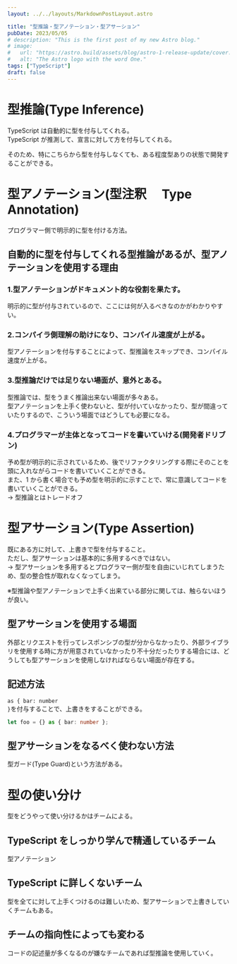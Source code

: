 ```yaml
---
layout: ../../layouts/MarkdownPostLayout.astro

title: "型推論・型アノテーション・型アサーション"
pubDate: 2023/05/05
# description: "This is the first post of my new Astro blog."
# image:
#   url: "https://astro.build/assets/blog/astro-1-release-update/cover.jpeg"
#   alt: "The Astro logo with the word One."
tags: ["TypeScript"]
draft: false
---
```


# 型推論(Type Inference)

TypeScript は自動的に型を付与してくれる。  
TypeScript が推測して、宣言に対して方を付与してくれる。

そのため、特にこちらから型を付与しなくても、ある程度型ありの状態で開発することができる。

# 型アノテーション(型注釈　 Type Annotation)

プログラマー側で明示的に型を付ける方法。

## 自動的に型を付与してくれる型推論があるが、型アノテーションを使用する理由

### 1.型アノテーションがドキュメント的な役割を果たす。

明示的に型が付与されているので、ここには何が入るべきなのかがわかりやすい。

### 2.コンパイラ側理解の助けになり、コンパイル速度が上がる。

型アノテーションを付与することによって、型推論をスキップでき、コンパイル速度が上がる。

### 3.型推論だけでは足りない場面が、意外とある。

型推論では、型をうまく推論出来ない場面が多々ある。  
型アノテーションを上手く使わないと、型が付いていなかったり、型が間違っていたりするので、こういう場面ではどうしても必要になる。

### 4.プログラマーが主体となってコードを書いていける(開発者ドリブン)

予め型が明示的に示されているため、後でリファクタリングする際にそのことを頭に入れながらコードを書いていくことができる。  
また、1 から書く場合でも予め型を明示的に示すことで、常に意識してコードを書いていくことができる。  
→ 型推論とはトレードオフ

# 型アサーション(Type Assertion)

既にある方に対して、上書きで型を付与すること。  
ただし、型アサーションは基本的に多用するべきではない。  
→ 型アサーションを多用するとプログラマー側が型を自由にいじれてしまうため、型の整合性が取れなくなってしまう。

※型推論や型アノテーションで上手く出来ている部分に関しては、触らないほうが良い。

## 型アサーションを使用する場面

外部とリクエストを行ってレスポンシブの型が分からなかったり、外部ライブラリを使用する時に方が用意されていなかったり不十分だったりする場合には、どうしても型アサーションを使用しなければならない場面が存在する。

## 記述方法

<code>as { bar: number }</code>を付与することで、上書きをすることができる。

```ts
let foo = {} as { bar: number };
```

## 型アサーションをなるべく使わない方法

型ガード(Type Guard)という方法がある。

# 型の使い分け

型をどうやって使い分けるかはチームによる。

## TypeScript をしっかり学んで精通しているチーム

型アノテーション

## TypeScript に詳しくないチーム

型を全てに対して上手くつけるのは難しいため、型アサーションで上書きしていくチームもある。

## チームの指向性によっても変わる

コードの記述量が多くなるのが嫌なチームであれば型推論を使用していく。
